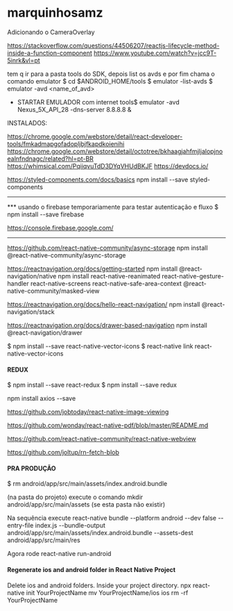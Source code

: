 # marquinhosamz
Adicionando o CameraOverlay 

https://stackoverflow.com/questions/44506207/reactjs-lifecycle-method-inside-a-function-component
https://www.youtube.com/watch?v=jcc9T-5inrk&vl=pt

tem q ir para a pasta tools do SDK, depois list os avds e por fim chama o comando emulator
$ cd $ANDROID_HOME/tools
$ emulator -list-avds
$ emulator -avd <name_of_avd>

- STARTAR EMULADOR com internet
tools$ emulator -avd Nexus_5X_API_28 -dns-server 8.8.8.8 &


INSTALADOS:

https://chrome.google.com/webstore/detail/react-developer-tools/fmkadmapgofadopljbjfkapdkoienihi
https://chrome.google.com/webstore/detail/octotree/bkhaagjahfmjljalopjnoealnfndnagc/related?hl=pt-BR
https://whimsical.com/PqiiqvuTdD3DYqVHUdBKJF
https://devdocs.io/

  https://styled-components.com/docs/basics
    npm install --save styled-components
_________________________________________________________________________
*** usando o firebase temporariamente para testar autenticação e fluxo
$ npm install --save firebase

https://console.firebase.google.com/
_________________________________________________________________________

https://github.com/react-native-community/async-storage
npm install @react-native-community/async-storage

https://reactnavigation.org/docs/getting-started
npm install @react-navigation/native
npm install react-native-reanimated react-native-gesture-handler react-native-screens react-native-safe-area-context @react-native-community/masked-view

https://reactnavigation.org/docs/hello-react-navigation/
npm install @react-navigation/stack

https://reactnavigation.org/docs/drawer-based-navigation
npm install @react-navigation/drawer

$ npm install --save react-native-vector-icons
$ react-native link react-native-vector-icons

#### REDUX
  $ npm install --save react-redux
  $ npm install --save redux

npm install axios --save

https://github.com/jobtoday/react-native-image-viewing

https://github.com/wonday/react-native-pdf/blob/master/README.md

https://github.com/react-native-community/react-native-webview

https://github.com/joltup/rn-fetch-blob


#### PRA PRODUÇÃO
$ rm android/app/src/main/assets/index.android.bundle


(na pasta do projeto) execute o comando
mkdir android/app/src/main/assets (se esta pasta não existir)

Na sequência execute
react-native bundle --platform android --dev false --entry-file index.js --bundle-output android/app/src/main/assets/index.android.bundle --assets-dest android/app/src/main/res

Agora rode react-native run-android

#### Regenerate ios and android folder in React Native Project
Delete ios and android folders.
Inside your project directory.
npx react-native init YourProjectName
mv YourProjectName/ios ios
rm -rf YourProjectName
